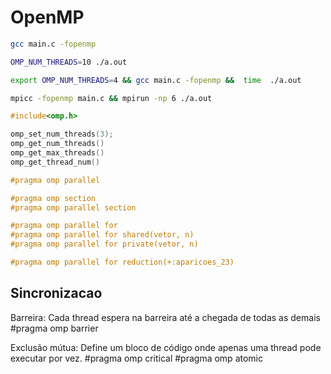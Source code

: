 # OpenMP

```bash
gcc main.c -fopenmp

OMP_NUM_THREADS=10 ./a.out

export OMP_NUM_THREADS=4 && gcc main.c -fopenmp &&  time  ./a.out 

mpicc -fopenmp main.c && mpirun -np 6 ./a.out 
```

```c
#include<omp.h>

omp_set_num_threads(3);
omp_get_num_threads()
omp_get_max_threads()
omp_get_thread_num()

#pragma omp parallel

#pragma omp section
#pragma omp parallel section

#pragma omp parallel for
#pragma omp parallel for shared(vetor, n)
#pragma omp parallel for private(vetor, n)

#pragma omp parallel for reduction(+:aparicoes_23)
```

## Sincronizacao

Barreira: Cada thread espera na barreira até a chegada de todas as demais
#pragma omp barrier

Exclusão mútua: Define um bloco de código onde apenas uma thread pode executar por vez.
#pragma omp critical
#pragma omp atomic
